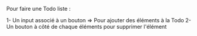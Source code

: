 Pour faire une Todo liste :

1- Un input associé à un bouton => Pour ajouter des éléments à la Todo
2- Un bouton à côté de chaque éléments pour supprimer l'élément